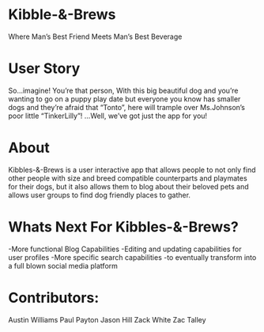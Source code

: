 # Kibble-&-Brews

Where Man’s Best Friend Meets Man’s Best Beverage

# User Story

So...imagine! You’re that person, With this big beautiful dog and you’re wanting to go on a puppy play date but everyone you know has smaller dogs and they’re afraid that “Tonto”, here will trample over Ms.Johnson’s poor little “TinkerLilly”!
...Well, we’ve got just the app for you!

# About

Kibbles-&-Brews is a user interactive app that allows people to not only find other people with size and breed compatible counterparts and playmates for their dogs, but it also allows them to blog about their beloved pets and allows user groups to find dog friendly places to gather.
 
 #  Whats Next For Kibbles-&-Brews?

-More functional Blog Capabilities
-Editing and updating capabilities for user profiles
-More specific search capabilities
-to eventually transform into a full blown social media platform

# Contributors:
Austin Williams 
Paul Payton
Jason Hill
Zack White
Zac Talley